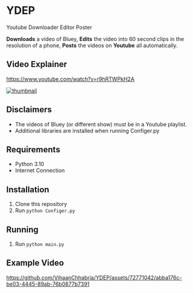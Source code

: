 # YDEP
Youtube Downloader Editor Poster

**Downloads** a video of Bluey, **Edits** the video into 60 second clips in the resolution of a phone, **Posts** the videos on **Youtube** all automatically.

## Video Explainer

https://www.youtube.com/watch?v=r9hRTWPkH2A

[![thumbnail](https://img.youtube.com/vi/r9hRTWPkH2A/hqdefault.jpg)](https://www.youtube.com/watch?v=r9hRTWPkH2A&t=1s)

## Disclaimers

- The videos of Bluey (or different show) must be in a Youtube playlist.
- Additional libraries are installed when running Configer.py

## Requirements

- Python 3.10
- Internet Connection

## Installation

1. Clone this repository
2. Run `python Configer.py`

## Running
1. Run `python main.py`

## Example Video

https://github.com/VihaanChhabria/YDEP/assets/72771042/abba176c-be03-4445-89ab-76b0877b7391
